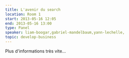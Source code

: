 ```yaml
---
title: L'avenir du search
location: Room 1
start: 2013-05-16 12:05
end: 2013-05-16 13:00
type: Panel
speaker: liam-boogar,gabriel-mandelbaum,yann-lechelle,
topic: develop-business
---
```


Plus d'informations très vite...